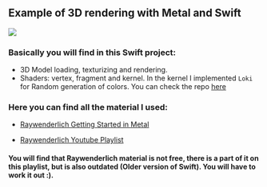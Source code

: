 ## Example of 3D rendering with Metal and Swift

![](demovideo.gif)

### Basically you will find in this Swift project:

* 3D Model loading, texturizing and rendering.
* Shaders: vertex, fragment and kernel. In the kernel I implemented  ```Loki``` for Random generation of colors. You can check the repo [here](https://github.com/YoussefV/Loki)


### Here you can find all the material I used:

* [Raywenderlich Getting Started in Metal](https://www.raywenderlich.com/7475-metal-tutorial-getting-started)

* [Raywenderlich Youtube Playlist](https://www.youtube.com/watch?v=TEqbZ7Ai7AA&list=PL23Revp-82LJG3vcDPm8w7b5HTKjBOY0W&index=1)

#### You will find that Raywenderlich material is not free, there is a part of it on this playlist, but is also outdated (Older version of Swift). You will have to work it out :).

